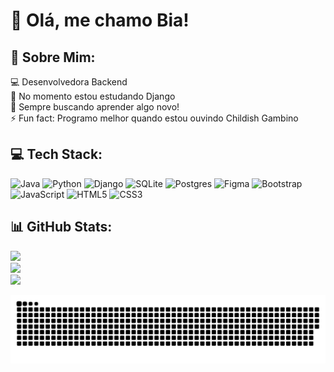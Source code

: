 # 👋 Olá, me chamo Bia!

## 💫 Sobre Mim:
💻 Desenvolvedora Backend<br>🌱 No momento estou estudando Django<br>🚀 Sempre buscando aprender algo novo!<br>⚡ Fun fact: Programo melhor quando estou ouvindo Childish Gambino


## 💻 Tech Stack:
![Java](https://img.shields.io/badge/java-%23ED8B00.svg?style=for-the-badge&logo=openjdk&logoColor=white) ![Python](https://img.shields.io/badge/python-3670A0?style=for-the-badge&logo=python&logoColor=ffdd54) ![Django](https://img.shields.io/badge/django-%23092E20.svg?style=for-the-badge&logo=django&logoColor=white) ![SQLite](https://img.shields.io/badge/sqlite-%2307405e.svg?style=for-the-badge&logo=sqlite&logoColor=white) ![Postgres](https://img.shields.io/badge/postgres-%23316192.svg?style=for-the-badge&logo=postgresql&logoColor=white)  ![Figma](https://img.shields.io/badge/figma-%23F24E1E.svg?style=for-the-badge&logo=figma&logoColor=white) ![Bootstrap](https://img.shields.io/badge/bootstrap-%238511FA.svg?style=for-the-badge&logo=bootstrap&logoColor=white)  ![JavaScript](https://img.shields.io/badge/javascript-%23323330.svg?style=for-the-badge&logo=javascript&logoColor=%23F7DF1E)  ![HTML5](https://img.shields.io/badge/html5-%23E34F26.svg?style=for-the-badge&logo=html5&logoColor=white) ![CSS3](https://img.shields.io/badge/css3-%231572B6.svg?style=for-the-badge&logo=css3&logoColor=white)
## 📊 GitHub Stats:
![](https://github-readme-stats.vercel.app/api?username=AstleBia&theme=synthwave&hide_border=true&include_all_commits=false&count_private=false)<br/>
![](https://nirzak-streak-stats.vercel.app/?user=AstleBia&theme=synthwave&hide_border=true)<br/>
![](https://github-readme-stats.vercel.app/api/top-langs/?username=AstleBia&theme=synthwave&hide_border=true&include_all_commits=false&count_private=false&layout=compact)

<picture>
  <source media="(prefers-color-scheme: dark)" srcset="https://raw.githubusercontent.com/AstleBia/AstleBia/output/github-snake-dark.svg" />
  <source media="(prefers-color-scheme: light)" srcset="https://raw.githubusercontent.com/AstleBia/AstleBia/output/github-snake.svg" />
  <img alt="github-snake" src="https://raw.githubusercontent.com/AstleBia/AstleBia/output/github-snake.svg" />
</picture>


